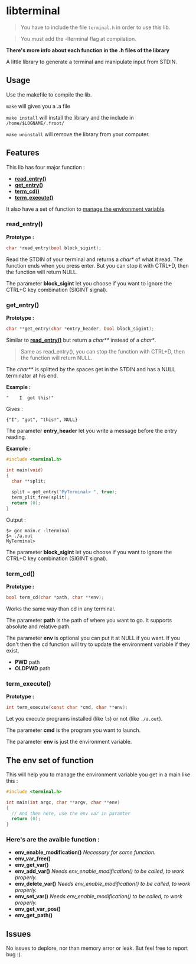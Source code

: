 # libterminal
> You have to include the file `terminal.h` in order to use this lib.

> You must add the -lterminal flag at compilation.

**There's more info about each function in the .h files of the library** 

A little library to generate a terminal and manipulate input from STDIN.

## Usage

Use the makefile to compile the lib.

`make` will gives you a .a file

`make install` will install the library and the include in `/home/$LOGNAME/.froot/`

`make uninstall` will remove the library from your computer.

## Features

This lib has four major function :
- [**read_entry()**](#read_entry)
- [**get_entry()**](#get_entry)
- [**term_cd()**](#term_cd)
- [**term_execute()**](#term_execute)

It also have a set of function to [manage the environment variable](#the-env-set-of-function).

### read_entry()

**Prototype :**
```c
char *read_entry(bool block_sigint);
```
Read the STDIN of your terminal and returns a *char\** of what it read.
The function ends when you press enter. But you can stop it with CTRL+D, then the function will return NULL.

The parameter **block_sigint** let you choose if you want to ignore the CTRL+C key combination (SIGINT signal).



### get_entry()

**Prototype :**
```c
char **get_entry(char *entry_header, bool block_sigint);
```
Similar to [**read_entry()**](#read_entry) but return a *char\*\** instead of a *char\**.

> Same as read_entry(), you can stop the function with CTRL+D, then the function will return NULL.

The *char\*\** is splitted by the spaces get in the STDIN and has a NULL terminator at his end.

**Example :**
```
"    I  got this!"
```
Gives :
```
{"I", "got", "this!", NULL}
```
The parameter **entry_header** let you write a message before the entry reading.

**Example :**
```c
#include <terminal.h>

int main(void)
{
  char **split;
  
  split = get_entry("MyTerminal> ", true);
  term_plit_free(split);
  return (0);
}
```
Output : 
```
$> gcc main.c -lterminal
$> ./a.out
MyTerminal> 
```

The parameter **block_sigint** let you choose if you want to ignore the CTRL+C key combination (SIGINT signal).



### term_cd()

**Prototype :**
```c
bool term_cd(char *path, char **env);
```
Works the same way than cd in any terminal.

The parameter **path** is the path of where you want to go. It supports absolute and relative path.

The parameter **env** is optional you can put it at NULL if you want. 
If you don't then the cd function will try to update the environment variable if they exist.
- **PWD** path
- **OLDPWD** path



### term_execute()

**Prototype :**
```c
int term_execute(const char *cmd, char **env);
```
Let you execute programs installed (like ```ls```) or not (like ```./a.out```).

The parameter **cmd** is the program you want to launch.

The parameter **env** is just the environment variable.



## The env set of function
This will help you to manage the environment variable you get in a main like this :
```c
#include <terminal.h>

int main(int argc, char **argv, char **env)
{
  // And then here, use the env var in paramter
  return (0);
}
```
### Here's are the avaible function :
- **env_enable_modification()** *Necessary for some function.*
- **env_var_free()**
- **env_get_var()**
- **env_add_var()** *Needs env_enable_modification() to be called, to work properly.*
- **env_delete_var()** *Needs env_enable_modification() to be called, to work properly.*
- **env_set_var()** *Needs env_enable_modification() to be called, to work properly.*
- **env_get_var_pos()**
- **env_get_path()**


## Issues
No issues to deplore, nor than memory error or leak. But feel free to report bug :).
